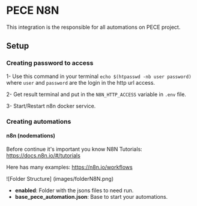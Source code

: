 # PECE N8N

This integration is the responsible for all automations on PECE project.

## Setup

### Creating password to access
1- Use this command in your terminal `echo $(htpasswd -nb user password)` where `user` and `password` are
the login in the http url access.

2- Get result terminal and put in the `N8N_HTTP_ACCESS` variable in `.env` file.

3- Start/Restart n8n docker service.

### Creating automations

#### n8n (nodemations)
Before continue it's important you know N8N
Tutorials: https://docs.n8n.io/#/tutorials

Here has many examples: https://n8n.io/workflows

![Folder Structure] (images/folderN8N.png)

- **enabled**: Folder with the jsons files to need run.
- **base_pece_automation.json**: Base to start your automations.
